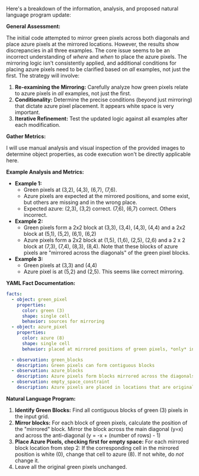 Here's a breakdown of the information, analysis, and proposed natural language program update:

**General Assessment:**

The initial code attempted to mirror green pixels across both diagonals and place azure pixels at the mirrored locations. However, the results show discrepancies in all three examples. The core issue seems to be an incorrect understanding of *where* and *when* to place the azure pixels. The mirroring logic isn't consistently applied, and additional conditions for placing azure pixels need to be clarified based on *all* examples, not just the first. The strategy will involve:

1.  **Re-examining the Mirroring:** Carefully analyze how green pixels relate to azure pixels in *all* examples, not just the first.
2.  **Conditionality:** Determine the precise conditions (beyond just mirroring) that dictate azure pixel placement. It appears white space is very important.
3.  **Iterative Refinement:** Test the updated logic against all examples after each modification.

**Gather Metrics:**

I will use manual analysis and visual inspection of the provided images to determine object properties, as code execution won't be directly applicable here.

**Example Analysis and Metrics:**

*   **Example 1:**
    *   Green pixels at (3,2), (4,3), (6,7), (7,6).
    *   Azure pixels are expected at the mirrored positions, and some exist, but others are missing and in the wrong place.
    *   Expected azure: (2,3), (3,2) correct. (7,6), (6,7) correct. Others incorrect.
*   **Example 2:**
    *   Green pixels form a 2x2 block at (3,3), (3,4), (4,3), (4,4) and a 2x2 block at (5,1), (5,2), (6,1), (6,2)
    *   Azure pixels form a 2x2 block at (1,5), (1,6), (2,5), (2,6) and a 2 x 2 block at (7,3), (7,4), (8,3), (8,4). Note that these blocks of azure pixels are "mirrored across the diagonals" of the green pixel blocks.
*   **Example 3:**
    *   Green pixels at (3,3) and (4,4)
    *   Azure pixel is at (5,2) and (2,5). This seems like correct mirroring.

**YAML Fact Documentation:**


```yaml
facts:
  - object: green_pixel
    properties:
      color: green (3)
      shape: single cell
      behavior: sources for mirroring
  - object: azure_pixel
    properties:
      color: azure (8)
      shape: single cell
      behavior: placed at mirrored positions of green pixels, *only* in originally white cells

  - observation: green_blocks
    description: Green pixels can form contiguous blocks
  - observation: azure_blocks
    description: Azure pixels form blocks mirrored across the diagonals of green blocks
  - observation: empty_space_constraint
    description: Azure pixels are placed in locations that are originally white.

```


**Natural Language Program:**

1.  **Identify Green Blocks:** Find all contiguous blocks of green (3) pixels in the input grid.
2. **Mirror blocks:** For each block of green pixels, calculate the position of the "mirrored" block. Mirror the block across the main diagonal (y=x) and across the anti-diagonal (y = -x + (number of rows) - 1)
3.  **Place Azure Pixels, checking first for empty space:** For each mirrored block location from step 2: If the corresponding cell in the mirrored position is white (0), change that cell to azure (8). If not white, do *not* change it.
4. Leave all the original green pixels unchanged.

